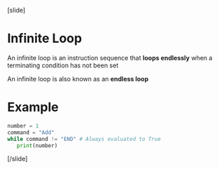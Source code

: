 [slide]
# Infinite Loop
An infinite loop is an instruction sequence that **loops endlessly** when a terminating condition has not been set

An infinite loop is also known as an **endless loop**

# Example
```python
number = 1
command = "Add"
while command != "END" # Always evaluated to True
   print(number)
```
[/slide]